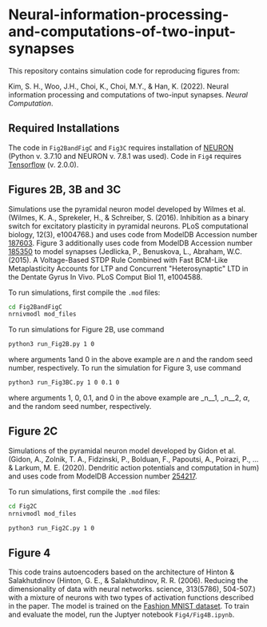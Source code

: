 # Neural-information-processing-and-computations-of-two-input-synapses
This repository contains simulation code for reproducing figures from:

Kim, S. H., Woo, J.H., Choi, K., Choi, M.Y., & Han, K. (2022).
Neural information processing and computations of two-input synapses. _Neural Computation_.

## Required Installations

The code in ```Fig2BandFigC``` and ```Fig3C``` requires installation of [NEURON](https://neuron.yale.edu/neuron/download) (Python v. 3.7.10 and NEURON v. 7.8.1 was used). Code in ```Fig4``` requires [Tensorflow](https://www.tensorflow.org/install) (v. 2.0.0).

## Figures 2B, 3B and 3C

Simulations use the pyramidal neuron model developed by Wilmes et al. (Wilmes, K. A., Sprekeler, H., & Schreiber, S. (2016). Inhibition as a binary switch for excitatory plasticity in pyramidal neurons. PLoS computational biology, 12(3), e1004768.) and uses code from ModelDB Accession number [187603](https://senselab.med.yale.edu/ModelDB/ShowModel?model=187603#tabs-1). Figure 3 additionally uses code from ModelDB Accession number [185350](https://senselab.med.yale.edu/ModelDB/showmodel.cshtml?model=185350#tabs-1) to model synapses (Jedlicka, P., Benuskova, L., Abraham, W.C. (2015). A Voltage-Based STDP Rule Combined with Fast BCM-Like Metaplasticity Accounts for LTP and Concurrent "Heterosynaptic" LTD in the Dentate Gyrus In Vivo. PLoS Comput Biol 11, e1004588.

To run simulations, first compile the ```.mod``` files:

```bash
cd Fig2BandFigC
nrnivmodl mod_files
```

To run simulations for Figure 2B, use command

```bash
python3 run_Fig2B.py 1 0
```

where arguments 1and 0 in the above example are _n_ and the random seed number, respectively.
To run the simulation for Figure 3, use command

```bash
python3 run_Fig3BC.py 1 0 0.1 0
```

where arguments 1, 0, 0.1, and 0 in the above example are _n__1, _n__2, _α_, and the random seed number, respectively.

## Figure 2C

Simulations of the pyramidal neuron model developed by Gidon et al. (Gidon, A., Zolnik, T. A., Fidzinski, P., Bolduan, F., Papoutsi, A., Poirazi, P., ... & Larkum, M. E. (2020). Dendritic action potentials and computation in hum) and uses code from ModelDB Accession number [254217](https://senselab.med.yale.edu/ModelDB/ShowModel?model=254217#tabs-1).

To run simulations, first compile the ```.mod``` files:

```bash
cd Fig2C
nrnivmodl mod_files
```

```bash
python3 run_Fig2C.py 1 0
```

## Figure 4

This code trains autoencoders based on the architecture of Hinton & Salakhutdinov (Hinton, G. E., & Salakhutdinov, R. R. (2006). Reducing the dimensionality of data with neural networks. science, 313(5786), 504-507.) with a mixture of neurons with two types of activation functions described in the paper. The model is trained on the [Fashion MNIST dataset](https://github.com/zalandoresearch/fashion-mnist). To train and evaluate the model, run the Juptyer notebook ```Fig4/Fig4B.ipynb```.
